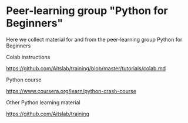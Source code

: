# Peer-learning group "Python for Beginners"
Here we collect material for and from the peer-learning group Python for Beginners

Colab instructions

https://github.com/Aitslab/training/blob/master/tutorials/colab.md

Python course

https://www.coursera.org/learn/python-crash-course
 

Other Python learning material

https://github.com/Aitslab/training


